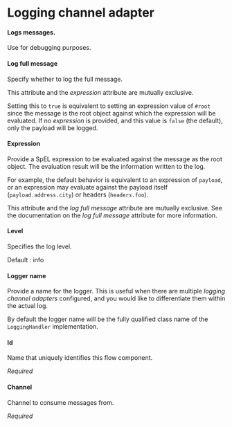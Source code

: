# Logging channel adapter
#### Logs messages.
Use for debugging purposes.

#### Log full message
Specify whether to log the full message.

This attribute and the <i>expression</i> attribute are mutually exclusive.

Setting this to <code>true</code> is equivalent to setting an expression value of <code>#root</code> since the message is the root object against which the expression will be evaluated. If no <i>expression</i> is provided, and this value is <code>false</code> (the default), only the payload will be logged.

#### Expression
Provide a SpEL expression to be evaluated against the message as the root object. The evaluation result will be the information written to the log.

For example, the default behavior is equivalent to an expression of <code>payload</code>, or an expression may evaluate against the payload itself (<code>payload.address.city</code>) or headers (<code>headers.foo</code>).

This attribute and the <i>log full message</i> attribute are mutually exclusive. See the documentation on the <i>log full message</i> attribute for more information.

#### Level
Specifies the log level. 

Default : info

#### Logger name
Provide a name for the logger. This is useful when there are multiple <i>logging channel adapters</i> configured, and you would like to differentiate them within the actual log.

By default the logger name will be the fully qualified class name of the <code>LoggingHandler</code> implementation.

#### Id
Name that uniquely identifies this flow component.

<i>Required</i>

#### Channel
Channel to consume messages from.

<i>Required</i>

